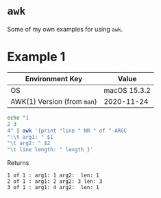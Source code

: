 # `awk`

Some of my own examples for using `awk`.

# Example 1

| Environment Key             | Value        |
| --------------------------- | ------------ |
| OS                          | macOS 15.3.2 |
| AWK(1) Version (from `man`) | 2020-11-24   |

```zsh
echo "1
2 3
4" | awk '{print "line " NR " of " ARGC 
":\t arg1: " $1 
"\t arg2: " $2 
"\t line length: " length }'
```

Returns

```text
1 of 1 : arg1: 1 arg2:  len: 1
2 of 1 : arg1: 2 arg2: 3 len: 3
3 of 1 : arg1: 4 arg2:  len: 1
```
